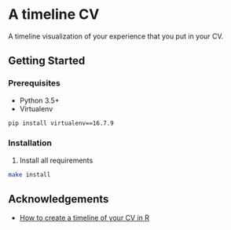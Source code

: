 # A timeline CV

A timeline visualization of your experience that you put in your CV.

## Getting Started

### Prerequisites
* Python 3.5+
* Virtualenv
```sh
pip install virtualenv==16.7.9
```

### Installation

1. Install all requirements
```sh
make install
```

## Acknowledgements
* [How to create a timeline of your CV in R](https://www.r-bloggers.com/how-to-create-a-timeline-of-your-cv-in-r/)